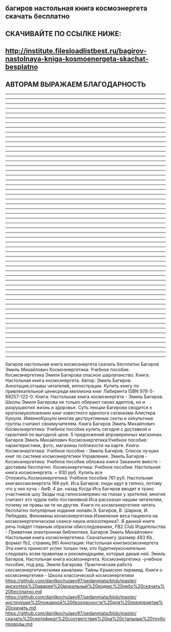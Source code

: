 багиров настольная книга космоэнергета скачать бесплатно
--------------------------------------------------
СКАЧИВАЙТЕ ПО ССЫЛКЕ НИЖЕ:
--------------------------------------------------
http://institute.filesloadlistbest.ru/bagirov-nastolnaya-kniga-kosmoenergeta-skachat-besplatno
--------------------------------------------------
АВТОРАМ ВЫРАЖАЕМ БЛАГОДАРНОСТЬ
--------------------------------------------------
--------------------------------------------------
--------------------------------------------------
--------------------------------------------------
--------------------------------------------------
--------------------------------------------------
--------------------------------------------------
--------------------------------------------------
--------------------------------------------------
--------------------------------------------------
--------------------------------------------------
--------------------------------------------------
--------------------------------------------------
--------------------------------------------------
--------------------------------------------------
--------------------------------------------------
--------------------------------------------------
--------------------------------------------------
--------------------------------------------------
--------------------------------------------------
--------------------------------------------------
--------------------------------------------------
--------------------------------------------------
--------------------------------------------------
--------------------------------------------------
--------------------------------------------------
--------------------------------------------------
--------------------------------------------------
--------------------------------------------------
--------------------------------------------------
--------------------------------------------------
--------------------------------------------------
--------------------------------------------------
--------------------------------------------------
--------------------------------------------------
--------------------------------------------------
--------------------------------------------------
--------------------------------------------------
--------------------------------------------------
--------------------------------------------------
--------------------------------------------------
--------------------------------------------------
--------------------------------------------------
--------------------------------------------------
--------------------------------------------------
--------------------------------------------------
--------------------------------------------------
--------------------------------------------------
--------------------------------------------------
--------------------------------------------------
--------------------------------------------------
--------------------------------------------------
--------------------------------------------------
--------------------------------------------------
--------------------------------------------------
--------------------------------------------------
--------------------------------------------------
багиров настольная книга космоэнергета скачать бесплатно Багиров Эмиль Михайлович Космоэнергетика: Учебное пособие. Космоэнергетика Эмиля Багирова  опасное шарлатанство. Книга: Настольная книга космоэнергета. Автор: Эмиль Багиров. Аннотация,отзывы читателей, иллюстрации. Купить книгу по привлекательной ценесреди миллиона книг Лабиринта  ISBN 978-5-88257-122-0. Книга: Настольная книга космоэнергета - Эмиль Багиров. Школы Эмиля Багирова не только обирают своих адептов, но и разрушаютих жизнь и здоровье.  Суть лекции Багирова сводится к краткомуизложению книг известного идеолога сатанизма Алистера Кроули. ИменноКроули многие деструктивные секты и оккультные группы считают своимучителем. Книга Багиров Эмиль Михайлович Космоэнергетика: Учебное пособие купить сегодня c доставкой и гарантией по выгодной цене. 5 предложений впроверенных магазинах. Багиров Эмиль Михайлович Космоэнергетика:Учебное пособие: характеристики, фото, магазины поблизости на карте. Книга: Космоэнергетика: Учебное пособие - Эмиль Багиров. Список лучших книг по системе космоэнергетики  Управление. Эмиль Багиров - Космоэнергетика: Учебное пособие обложка книги Закажите вместе - доставим бесплатно. Космоэнергетика: Учебное пособие. Настольная книга космоэнергета. = 930 руб. Купить все Отложить.Космоэнергетика: Учебное пособие 761 руб. Настольная книгакосмоэнергета 169 руб. Иса Багиров: люди идут в гипноз, потому что у них куча  - АиФ. 4 дн. назад  Когда Иса Багиров вводит в транс участников шоу Звзды под гипнозомпрямо на глазах у зрителей, многие считают это чудом либо постановкой.Иса рассказал нашим читателям, почему не правы ни те ни другие. Книги по космоэнергетике  читать бесплатно популярные издания онлайн.Э. Багиров, В. Шарков, И. Лебедева, Феномены космоэнергетики.Изменение веса пациента на космоэнергетическом сеансе  наука илиэзотерика?. В данной книге речь пойдет главным образом обисследованиях,
FB2 Club Издательства - Приватная электронная библиотека. Багиров Эмиль Михайлович: Настольная книга космоэнергетика. Скачатькнигу (размер 483 Kb , формат fb2, страниц 96) Аннотация: Настольная книгакосмоэнергета Эта книга принесет успех только тем, кто будетнеукоснительно следовать всем правилам и рекомендациям, которые даныв ней. Эмиль Багиров, Настольная книга космоэнергета. Космоэнергетика -учебное пособие, под ред. Эмиля Багирова. Практическая работа скосмоэнергетическими каналами. Тайны Крымских пирамид. Книги о космоэнергетике - Школа классической космоэнергетики
https://github.com/danilkochulaev97/sedanmiata/blob/master/дискотека%20авария%20моральный%20кодекс%20небо%20скачать%20бесплатно.md
https://github.com/danilkochulaev97/sedanmiata/blob/master/инструкция%20пожарной%20безопасности%20для%20предприятия%20скачать.md
https://github.com/danilkochulaev97/sedanmiata/blob/master/скачать%20сертификат%20соответствия%20на%20стальные%20трубопроводы.md
